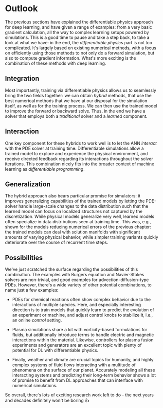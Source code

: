 Outlook
=======================

The previous sections have explained the differentiable physics approach for deep learning, and have given a range of examples: from a very basic gradient calculation, all the way to complex learning setups powered by simulations. This is a good time to pause and take a step back, to take a look at what we have: in the end, the _differentiable physics_ part is not too complicated. It's largely based on existing numerical methods, with a focus on efficiently using those methods to not only do a forward simulation, but also to compute gradient information. What's more exciting is the combination of these methods with deep learning. 

## Integration

Most importantly, training via differentiable physics allows us to seamlessly bring the two fields together:
we can obtain _hybrid_ methods, that use the best numerical methods that we have at our disposal for the simulation itself, as well as for the training process. We can then use the trained model to improve the forward or backward solve. Thus, in the end we have a solver that employs both a _traditional_ solver and a _learned_ component.

## Interaction

One key component for these hybrids to work well is to let the ANN _interact_ with the PDE solver at training time. Differentiable simulations allow a trained model to explore and experience the physical environment, and receive directed feedback regarding its interactions throughout the solver iterations. This combination nicely fits into the broader context of machine learning as _differentiable programming_. 

## Generalization

The hybrid approach also bears particular promise for simulators: it improves generalizing capabilities of the trained models by letting the PDE-solver handle large-scale changes to the data distribution such that the learned model can focus on localized structures not captured by the discretization. While physical models generalize very well, learned models often specialize in data distributions seen at training time. This was, e.g., shown for the models reducing numerical errors of the previous chapter: the trained models can deal with solution manifolds with significant amounts of varying physical behavior, while simpler training variants quickly deteriorate over the course of recurrent time steps.

## Possibilities

We've just scratched the surface regarding the possibilities of this combination. The examples with Burgers equation and Navier-Stokes solvers are non-trivial, and good examples for advection-diffusion-type PDEs. However, there's a wide variety of other potential combinations, to name just a few examples:

* PDEs for chemical reactions often show complex behavior due to the interactions of multiple species. Here, and especially interesting direction is to train models that quickly learn to predict the evolution of an experiment or machine, and adjust control knobs to stabilize it, i.e., an online _control_ setting.

* Plasma simulations share a lot with vorticity-based formulations for fluids, but additionally introduce terms to handle electric and magnetic interactions within the material. Likewise, controllers for plasma fusion experiments and generators are an excellent topic with plenty of potential for DL with differentiable physics.

* Finally, weather and climate are crucial topics for humanity, and highly complex systems of fluid flows interacting with a multitude of phenomena on the surface of our planet. Accurately modeling all these interacting systems and predicting their long-term behavior shows a lot of promise to benefit from DL approaches that can interface with numerical simulations.

So overall, there's lots of exciting research work left to do - the next years and decades definitely won't be boring 👍
